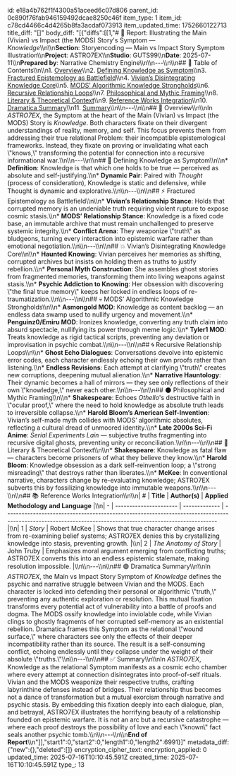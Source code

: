 id: e18a4b762f1f4300a51aceed6c07d806
parent_id: 0c890f76fab946159492dcae8250c46f
item_type: 1
item_id: c78cd4466c4d4265b8fa3acdaf073913
item_updated_time: 1752660122713
title_diff: "[]"
body_diff: "[{\"diffs\":[[1,\"# 📘 Report: Illustrating the Main (Vivian) vs Impact (the MODS) Story's Symptom — *Knowledge*\\\n\\\n**Section**: Storyencoding — Main vs Impact Story Symptom Illustration\\\n**Project**: ASTRO7EX\\\n**Studio**: GUTS99\\\n**Date**: 2025-07-11\\\n**Prepared by**: Narrative Chemistry Engine\\\n\\\n---\\\n\\\n## 📓 Table of Contents\\\n\\\n1. [Overview](#overview)\\\n2. [Defining Knowledge as Symptom](#defining-knowledge-as-symptom)\\\n3. [Fractured Epistemology as Battlefield](#fractured-epistemology-as-battlefield)\\\n4. [Vivian’s Disintegrating Knowledge Core](#vivians-disintegrating-knowledge-core)\\\n5. [MODS’ Algorithmic Knowledge Strongholds](#mods-algorithmic-knowledge-strongholds)\\\n6. [Recursive Relationship Loops](#recursive-relationship-loops)\\\n7. [Philosophical and Mythic Framing](#philosophical-and-mythic-framing)\\\n8. [Literary & Theoretical Context](#literary--theoretical-context)\\\n9. [Reference Works Integration](#reference-works-integration)\\\n10. [Dramatica Summary](#dramatica-summary)\\\n11. [Summary](#summary)\\\n\\\n---\\\n\\\n## 🧠 Overview\\\n\\\nIn *ASTRO7EX*, the Symptom at the heart of the Main (Vivian) vs Impact (the MODS) Story is *Knowledge*. Both characters fixate on their divergent understandings of reality, memory, and self. This focus prevents them from addressing their true relational Problem: their incompatible epistemological frameworks. Instead, they fixate on proving or invalidating what each \\\"knows,\\\" transforming the potential for connection into a recursive informational war.\\\n\\\n---\\\n\\\n## 🎯 Defining Knowledge as Symptom\\\n\\\n* **Definition**: Knowledge is that which one holds to be true — perceived as absolute and self-justifying.\\\n* **Dynamic Pair**: Paired with *Thought* (process of consideration), Knowledge is static and defensive, while Thought is dynamic and explorative.\\\n\\\n---\\\n\\\n## ⚡ Fractured Epistemology as Battlefield\\\n\\\n* **Vivian’s Relationship Stance**: Holds that corrupted memory is an undeniable truth requiring violent rupture to expose cosmic stasis.\\\n* **MODS’ Relationship Stance**: Knowledge is a fixed code base, an immutable archive that must remain unchallenged to preserve systemic integrity.\\\n* **Conflict Arena**: They weaponize \\\"truth\\\" as bludgeons, turning every interaction into epistemic warfare rather than emotional negotiation.\\\n\\\n---\\\n\\\n## 💥 Vivian’s Disintegrating Knowledge Core\\\n\\\n* **Haunted Knowing**: Vivian perceives her memories as shifting, corrupted archives but insists on holding them as truths to justify rebellion.\\\n* **Personal Myth Construction**: She assembles ghost stories from fragmented memories, transforming them into living weapons against stasis.\\\n* **Psychic Addiction to Knowing**: Her obsession with discovering \\\"the final true memory\\\" keeps her locked in endless loops of re-traumatization.\\\n\\\n---\\\n\\\n## 💀 MODS’ Algorithmic Knowledge Strongholds\\\n\\\n* **Asmongold MOD**: Knowledge as content backlog — an endless data swamp used to nullify urgency and movement.\\\n* **Penguinz0/Emiru MOD**: Ironizes knowledge, converting any truth claim into absurd spectacle, nullifying its power through meme logic.\\\n* **Tyler1 MOD**: Treats knowledge as rigid tactical scripts, preventing any deviation or improvisation in psychic combat.\\\n\\\n---\\\n\\\n## 🌀 Recursive Relationship Loops\\\n\\\n* **Ghost Echo Dialogues**: Conversations devolve into epistemic error codes, each character endlessly echoing their own proofs rather than listening.\\\n* **Endless Revisions**: Each attempt at clarifying \\\"truth\\\" creates new corruptions, deepening mutual alienation.\\\n* **Narrative Hauntology**: Their dynamic becomes a hall of mirrors — they see only reflections of their own \\\"knowledge,\\\" never each other.\\\n\\\n---\\\n\\\n## 🌑 Philosophical and Mythic Framing\\\n\\\n* **Shakespeare**: Echoes *Othello*'s destructive faith in \\\"ocular proof,\\\" where the need to hold knowledge as absolute truth leads to irreversible collapse.\\\n* **Harold Bloom’s American Self-Invention**: Vivian’s self-made myth collides with MODS’ algorithmic absolutes, reflecting a cultural dread of unmoored identity.\\\n* **Late 2000s Sci-Fi Anime**: *Serial Experiments Lain* — subjective truths fragmenting into recursive digital ghosts, preventing unity or reconciliation.\\\n\\\n---\\\n\\\n## 📖 Literary & Theoretical Context\\\n\\\n* **Shakespeare**: Knowledge as fatal flaw — characters become prisoners of what they believe they know.\\\n* **Harold Bloom**: Knowledge obsession as a dark self-reinvention loop; a \\\"strong misreading\\\" that destroys rather than liberates.\\\n* **McKee**: In conventional narrative, characters change by re-evaluating knowledge; ASTRO7EX subverts this by fossilizing knowledge into immutable weapons.\\\n\\\n---\\\n\\\n## 📚 Reference Works Integration\\\n\\\n| # | **Title**              | **Author(s)** | **Applied Methodology and Language**                                                                                                                      |\\\n| - | ---------------------- | ------------- | --------------------------------------------------------------------------------------------------------------------------------------------------------- |\\\n| 1 | *Story*                | Robert McKee  | Shows that true character change arises from re-examining belief systems; ASTRO7EX denies this by crystallizing knowledge into stasis, preventing growth. |\\\n| 2 | *The Anatomy of Story* | John Truby    | Emphasizes moral argument emerging from conflicting truths; ASTRO7EX converts this into an endless epistemic stalemate, making resolution impossible.     |\\\n\\\n---\\\n\\\n## 🟣 Dramatica Summary\\\n\\\nIn *ASTRO7EX*, the Main vs Impact Story Symptom of *Knowledge* defines the psychic and narrative struggle between Vivian and the MODS. Each character is locked into defending their personal or algorithmic \\\"truth,\\\" preventing any authentic exploration or resolution. This mutual fixation transforms every potential act of vulnerability into a battle of proofs and dogma. The MODS ossify knowledge into inviolable code, while Vivian clings to ghostly fragments of her corrupted self-memory as an existential rebellion. Dramatica frames this Symptom as the relational \\\"wound surface,\\\" where characters see only the effects of their deeper incompatibility rather than its source. The result is a self-consuming conflict, echoing endlessly until they collapse under the weight of their absolute \\\"truths.\\\"\\\n\\\n---\\\n\\\n## ✅ Summary\\\n\\\nIn *ASTRO7EX*, Knowledge as the relational Symptom manifests as a cosmic echo chamber where every attempt at connection disintegrates into proof-of-self rituals. Vivian and the MODS weaponize their respective truths, crafting labyrinthine defenses instead of bridges. Their relationship thus becomes not a dance of transformation but a mutual exorcism through narrative and psychic stasis. By embedding this fixation deeply into each dialogue, plan, and betrayal, ASTRO7EX illustrates the horrifying beauty of a relationship founded on epistemic warfare. It is not an arc but a recursive catastrophe — where each proof destroys the possibility of love and each \\\"known\\\" fact seals another psychic tomb.\\\n\\\n---\\\n\\\n**End of Report**\\\n\"]],\"start1\":0,\"start2\":0,\"length1\":0,\"length2\":6991}]"
metadata_diff: {"new":{},"deleted":[]}
encryption_cipher_text: 
encryption_applied: 0
updated_time: 2025-07-16T10:10:45.591Z
created_time: 2025-07-16T10:10:45.591Z
type_: 13